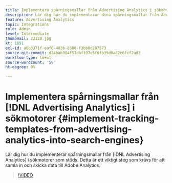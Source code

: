 ```yaml
---
title: Implementera spårningsmallar från Advertising Analytics i sökmotorer
description: Lär dig hur du implementerar dina spårningsmallar från Advertising Analytics i sökmotorer som stöds.
feature: Advertising Analytics
topic: Integrations
role: Admin
level: Intermediate
thumbnail: 23120.jpg
kt: 1651
exl-id: a6b3371f-eaf0-483b-8580-f3bb8d287573
source-git-commit: d24bab984f57dbf197c5f6fb39d0a82e6fcf2ad2
workflow-type: tm+mt
source-wordcount: '59'
ht-degree: 0%

---
```


# Implementera spårningsmallar från [!DNL Advertising Analytics] i sökmotorer {#implement-tracking-templates-from-advertising-analytics-into-search-engines}

Lär dig hur du implementerar spårningsmallar från [!DNL Advertising Analytics] i sökmotorer som stöds. Detta är ett viktigt steg som krävs för att samla in och skicka data till Adobe Analytics.

>[!VIDEO](https://video.tv.adobe.com/v/23120/?quality=12&learn=on)
